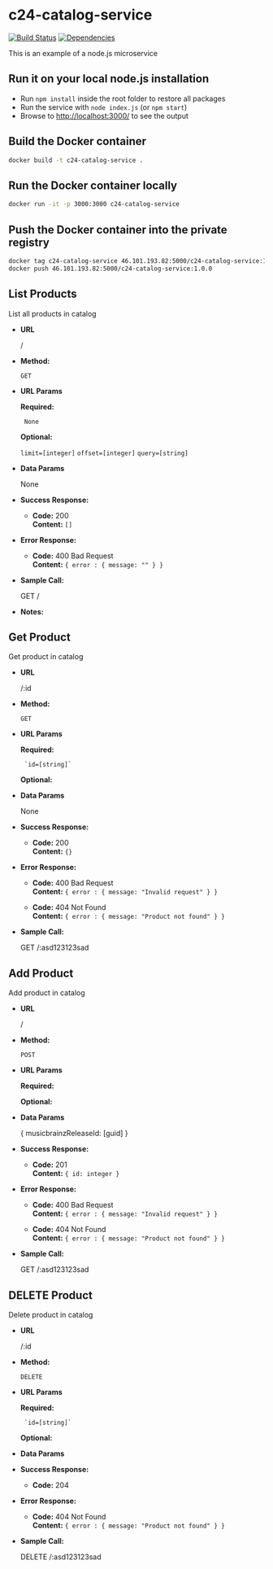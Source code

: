 # c24-catalog-service

[![Build Status](https://travis-ci.org/c24-microws-jan/c24-catalog-service.svg)](https://travis-ci.org/c24-microws-jan/c24-catalog-service)
[![Dependencies](https://david-dm.org/c24-microws-jan/c24-catalog-service.svg)](https://david-dm.org/badges/shields)

This is an example of a node.js microservice

## Run it on your local node.js installation

* Run `npm install` inside the root folder to restore all packages
* Run the service with `node index.js` (or `npm start`)
* Browse to [http://localhost:3000/](http://localhost:3000/) to see the output

## Build the Docker container

~~~ sh
docker build -t c24-catalog-service .
~~~

## Run the Docker container locally

~~~ sh
docker run -it -p 3000:3000 c24-catalog-service
~~~

## Push the Docker container into the private registry

~~~ sh
docker tag c24-catalog-service 46.101.193.82:5000/c24-catalog-service:1.0.0
docker push 46.101.193.82:5000/c24-catalog-service:1.0.0
~~~

**List Products**
----
  List all products in catalog

* **URL**

  /

* **Method:**

  `GET`

*  **URL Params**

   **Required:**

		None

   **Optional:**

   `limit=[integer]`
   `offset=[integer]`
   `query=[string]`

* **Data Params**

  None

* **Success Response:**

  * **Code:** 200 <br />
    **Content:** `[]`

* **Error Response:**

  * **Code:** 400 Bad Request <br />
    **Content:** `{ error : { message: "" } }`

* **Sample Call:**

  GET /

* **Notes:**

**Get Product**
----
  Get product in catalog

* **URL**

  /:id

* **Method:**

  `GET`

*  **URL Params**

   **Required:**

		`id=[string]`

   **Optional:**

* **Data Params**

  None

* **Success Response:**

  * **Code:** 200 <br />
    **Content:** `{}`

* **Error Response:**

  * **Code:** 400 Bad Request <br />
    **Content:** `{ error : { message: "Invalid request" } }`

  * **Code:** 404 Not Found <br />
    **Content:** `{ error : { message: "Product not found" } }`

* **Sample Call:**

  GET /:asd123123sad

**Add Product**
----
  Add product in catalog

* **URL**

  /

* **Method:**

  `POST`

*  **URL Params**

   **Required:**

   **Optional:**

* **Data Params**

  {
		musicbrainzReleaseId: [guid]
	}

* **Success Response:**

  * **Code:** 201 <br />
    **Content:** `{ id: integer }`

* **Error Response:**

  * **Code:** 400 Bad Request <br />
    **Content:** `{ error : { message: "Invalid request" } }`

  * **Code:** 404 Not Found <br />
    **Content:** `{ error : { message: "Product not found" } }`

* **Sample Call:**

  GET /:asd123123sad

**DELETE Product**
----
  Delete product in catalog

* **URL**

  /:id

* **Method:**

  `DELETE`

*  **URL Params**

   **Required:**

		`id=[string]`

   **Optional:**

* **Data Params**

* **Success Response:**

  * **Code:** 204 <br />

* **Error Response:**

  * **Code:** 404 Not Found <br />
    **Content:** `{ error : { message: "Product not found" } }`

* **Sample Call:**

  DELETE /:asd123123sad
